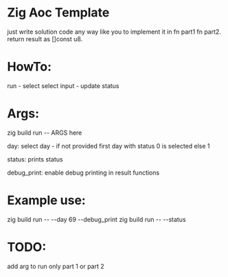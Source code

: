 # Zig Aoc Template
just write solution code any way like you to implement it in fn part1 fn part2. return result as []const u8.


# HowTo:
run - select select input - update status

# Args:
  zig build run -- ARGS here
  
  day: select day - if not provided first day with status 0 is selected else 1
  
  status: prints status
  
  debug_print: enable debug printing in result functions
  


# Example use:
  zig build run -- --day 69 --debug_print
  zig build run -- --status

# TODO:
  add arg to run only part 1 or part 2
